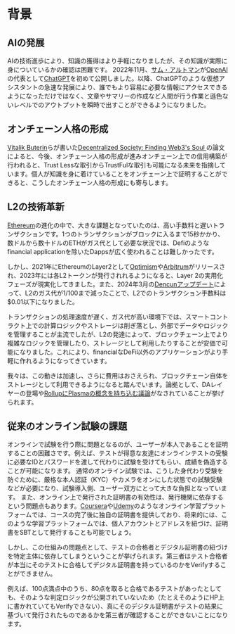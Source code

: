 # 背景

## AIの発展

AIの技術進歩により、知識の獲得はより手軽になりましたが、その知識が実際に身についているかの確認は困難です。
2022年11月、[サム・アルトマン](https://x.com/sama)が[OpenAI](https://openai.com/)の代表として[ChatGPT](https://chat.openai.com/)を初めて公開しました。以降、ChatGPTのような仮想アシスタントの急速な発展により、誰でもより容易に必要な情報にアクセスできるようになっただけではなく、文章やサマリーの作成など人間が行う作業と遜色ないレベルでのアウトプットを瞬時で出すことができるようになりました。

## オンチェーン人格の形成

[Vitalik Buterin](https://x.com/VitalikButerin)らが書いた[Decentralized Society: Finding Web3's Soul
](https://papers.ssrn.com/sol3/papers.cfm?abstract_id=4105763)の論文によると、今後、オンチェーン人格の形成が進みオンチェーン上での信用構築が行われると、Trust Lessな取引からTrustFulな取引も可能になる未来を指摘しています。個人が知識を身に着けていることをオンチェーン上で証明することができると、こうしたオンチェーン人格の形成にも寄与します。

## L2の技術革新

[Ethereum](https://ethereum.org/)の進化の中で、大きな課題となっていたのは、高い手数料と遅いトランザクションです。1つのトランザクションがブロックに入るまで15秒かかり、数ドルから数十ドルのETHがガス代として必要な状況では、Defiのようなfinancial applicationを除いたDappsが広く使われることは難しかったです。

しかし、2021年にEthereumのLayer2として[Optimism](https://www.optimism.io/)や[Arbitrum](https://arbitrum.io/)がリリースされ、2023年には各L2トークンが発行されれるようになると、Layer 2の実用化フェーズが現実化してきました。また、2024年3月の[Dencunアップデート](https://ethereum.org/en/roadmap/dencun/)によって、L2のガス代が1/100まで減ったことで、L2でのトランザクション手数料は$0.01以下になりました。

トランザクションの処理速度が遅く、ガス代が高い環境下では、スマートコントラクト上での計算ロジックやストレージは削ぎ落とし、外部でデータやロジックを管理することが主流でしたが、L2の発達によって、ブロックチェーン上でより複雑なロジックを管理したり、ストレージとして利用したりすることが安価で可能になりました。これにより、financialなDeFi以外のアプリケーションがより手軽に作れるようになってきています。

我々は、この動きは加速し、さらに費用はおさえられ、ブロックチェーン自体をストレージとして利用できるようになると踏んでいます。論拠として、DAレイヤーの登場や[RollupにPlasmaの概念を持ち込む議論](https://vitalik.eth.limo/general/2023/11/14/neoplasma.html)がなされていることが挙げられます。

## 従来のオンライン試験の課題

オンラインで試験を行う際に問題となるのが、ユーザーが本人であることを証明することの困難さです。例えば、テストが得意な友達にオンラインテストの受験に必要なIDとパスワードを渡して代わりに試験を受けてもらい、成績を偽造することが可能になります。
通常のオンライン試験では、こうした身代わり受験を防ぐために、厳格な本人認証（KYC）やカメラをオンにした状態での試験受験などが必要になり、試験導入側、ユーザー双方にとって大きな負担となっています。
また、オンライン上で発行された証明書の有効性は、発行機関に依存するという問題点もあります。[Coursera](https://www.coursera.org/)や[Udemy](https://www.udemy.com/)のようなオンライン学習プラットフォームでは、コースの完了後に独自の証明書を提供しており、将来的には、このような学習プラットフォームでは、個人アカウントとアドレスを紐づけ、証明書をSBTとして発行することも可能でしょう。

しかし、この仕組みの問題点として、テストの合格者とデジタル証明書の紐づけを特定主体に依存してしまうということが挙げられます。第三者はテスト合格者が本当にそのテストに合格してデジタル証明書を持っているのかをVerifyすることができません。

例えば、100点満点中のうち、80点を取ると合格であるテストがあったとしても、そのような判定ロジックが公開されていないため（たとえそのようにHP上に書かれていてもVerifyできない）、真にそのデジタル証明書がテストの結果に基づいて発行されたものであるかを第三者が確認することができないことになります。
